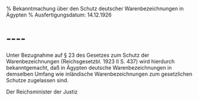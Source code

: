 % Bekanntmachung über den Schutz deutscher Warenbezeichnungen in Ägypten
% Ausfertigungsdatum: 14.12.1926
 
# ----

Unter Bezugnahme auf § 23 des Gesetzes zum Schutz der Warenbezeichnungen (Reichsgesetzbl. 1923 II S. 437) wird hierdurch bekanntgemacht, daß in Ägypten deutsche Warenbezeichnungen in demselben Umfang wie inländische Warenbezeichnungen zum gesetzlichen Schutze zugelassen sind.   

Der Reichsminister der Justiz
